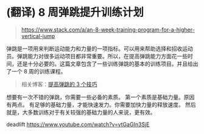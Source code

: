 # (翻译) 8 周弹跳提升训练计划
> https://www.stack.com/a/an-8-week-training-program-for-a-higher-vertical-jump

弹跳是一项用来判断运动能力和力量的一项指标。可以用来帮助选择和招收运动员。弹跳能力对很多运动项目都非常重要。所以，在提高弹跳能力方面花一些时间，还是十分必要的。这篇文章包含了一些训练弹跳的基本的训练项目。并且给出了一个 8 周的训练课程。

> 相关博客：[提高弹跳的 3 个技巧](https://www.stack.com/a/3-tips-to-instantly-increase-your-vertical-jump)

想要有一次不错的弹跳，你需要一些必备的素质。
第一个素质是基础力量。原因有两点。
有足够的基础力量，才能快速发力。你需要加快力量的释放速度。
然后就是，大多数训练对于有关较强的基础力量的人来说，更有效。



deadlift https://www.youtube.com/watch?v=ytGaGIn3SjE
